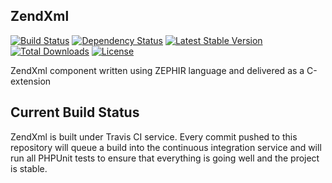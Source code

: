 ZendXml
---
[![Build Status](https://travis-ci.org/golovanov/php-ext-zendxml.svg)](http://travis-ci.org/golovanov/php-ext-zendxml)
[![Dependency Status](https://www.versioneye.com/package/golovanov:php-ext-zendxml/badge.png)](https://www.versioneye.com/package/golovanov:php-ext-zendxml)
[![Latest Stable Version](https://poser.pugx.org/golovanov/php-ext-zendxml/v/stable.png)](https://packagist.org/packages/golovanov/php-ext-zendxml)
[![Total Downloads](https://poser.pugx.org/golovanov/php-ext-zendxml/downloads.png)](https://packagist.org/packages/golovanov/php-ext-zendxml)
[![License](https://poser.pugx.org/golovanov/php-ext-zendxml/license.svg)](https://packagist.org/packages/golovanov/php-ext-zendxml)


ZendXml component written using ZEPHIR language and delivered as a C-extension

Current Build Status
--------------------
ZendXml is built under Travis CI service. Every commit pushed to this repository will queue a build into the continuous integration service and will run all PHPUnit tests to ensure that everything is going well and the project is stable.